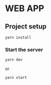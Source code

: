 # WEB APP

## Project setup
```
yarn install
```

### Start the server
```
yarn dev
```
or
```
yarn start
```

